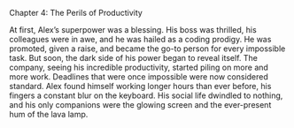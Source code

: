 Chapter 4: The Perils of Productivity

At first, Alex’s superpower was a blessing. His boss was thrilled, his colleagues were in awe, and he was hailed as a coding prodigy. He was promoted, given a raise, and became the go-to person for every impossible task. But soon, the dark side of his power began to reveal itself. The company, seeing his incredible productivity, started piling on more and more work. Deadlines that were once impossible were now considered standard. Alex found himself working longer hours than ever before, his fingers a constant blur on the keyboard. His social life dwindled to nothing, and his only companions were the glowing screen and the ever-present hum of the lava lamp.
